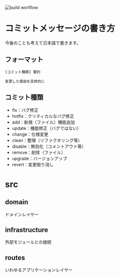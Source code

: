 ![build worlflow](https://github.com/Marie673/uni_app_server/workflows/Deploy%20to%20Amazon%20EC2/badge.svg)

# コミットメッセージの書き方
今後のことも考えて日本語で書きます。

## フォーマット
```
[コミット種類] 要約

変更した理由を具体的に
```

## コミット種類
* fix：バグ修正
* hotfix：クリティカルなバグ修正
* add：新規（ファイル）機能追加
* update：機能修正（バグではない）
* change：仕様変更
* clean：整理（リファクタリング等）
* disable：無効化（コメントアウト等）
* remove：削除（ファイル）
* upgrade：バージョンアップ
* revert：変更取り消し

# src
## domain
ドメインレイヤー
## infrastructure
外部モジュールとの接続
## routes
いわゆるアプリケーションレイヤー
